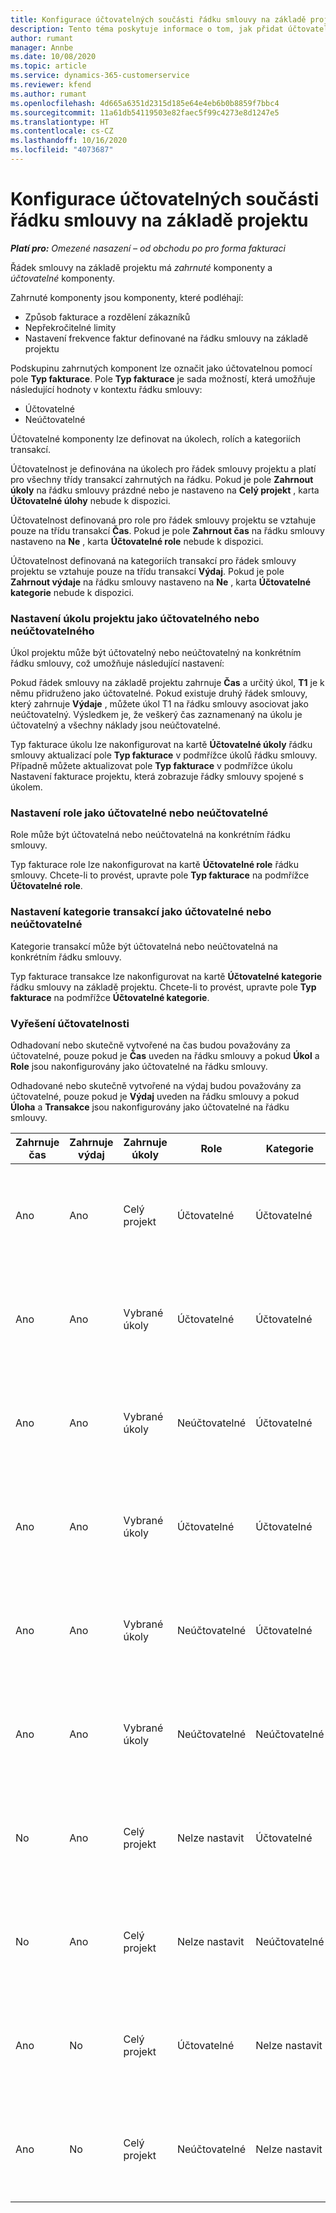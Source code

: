 ```yaml
---
title: Konfigurace účtovatelných součásti řádku smlouvy na základě projektu
description: Tento téma poskytuje informace o tom, jak přidat účtovatelné komponenty do řádků smlouvy v Project Operations.
author: rumant
manager: Annbe
ms.date: 10/08/2020
ms.topic: article
ms.service: dynamics-365-customerservice
ms.reviewer: kfend
ms.author: rumant
ms.openlocfilehash: 4d665a6351d2315d185e64e4eb6b0b8859f7bbc4
ms.sourcegitcommit: 11a61db54119503e82faec5f99c4273e8d1247e5
ms.translationtype: HT
ms.contentlocale: cs-CZ
ms.lasthandoff: 10/16/2020
ms.locfileid: "4073687"
---
```

# <a name="configuring-chargeable-components-of-a-project-based-contract-line"></a>Konfigurace účtovatelných součásti řádku smlouvy na základě projektu

_**Platí pro:** Omezené nasazení – od obchodu po pro forma fakturaci_

Řádek smlouvy na základě projektu má *zahrnuté* komponenty a  *účtovatelné* komponenty.

Zahrnuté komponenty jsou komponenty, které podléhají:

  - Způsob fakturace a rozdělení zákazníků
  - Nepřekročitelné limity 
  - Nastavení frekvence faktur definované na řádku smlouvy na základě projektu

Podskupinu zahrnutých komponent lze označit jako účtovatelnou pomocí pole **Typ fakturace**. Pole **Typ fakturace** je sada možností, která umožňuje následující hodnoty v kontextu řádku smlouvy:

  - Účtovatelné
  - Neúčtovatelné

Účtovatelné komponenty lze definovat na úkolech, rolích a kategoriích transakcí.

Účtovatelnost je definována na úkolech pro řádek smlouvy projektu a platí pro všechny třídy transakcí zahrnutých na řádku. Pokud je pole **Zahrnout úkoly** na řádku smlouvy prázdné nebo je nastaveno na **Celý projekt** , karta **Účtovatelné úlohy** nebude k dispozici.

Účtovatelnost definovaná pro role pro řádek smlouvy projektu se vztahuje pouze na třídu transakcí **Čas**. Pokud je pole **Zahrnout čas** na řádku smlouvy nastaveno na **Ne** , karta **Účtovatelné role** nebude k dispozici.

Účtovatelnost definovaná na kategoriích transakcí pro řádek smlouvy projektu se vztahuje pouze na třídu transakcí **Výdaj**. Pokud je pole **Zahrnout výdaje** na řádku smlouvy nastaveno na **Ne** , karta **Účtovatelné kategorie** nebude k dispozici.

### <a name="update-a-project-task-as-chargeable-or-non-chargeable"></a>Nastavení úkolu projektu jako účtovatelného nebo neúčtovatelného

Úkol projektu může být účtovatelný nebo neúčtovatelný na konkrétním řádku smlouvy, což umožňuje následující nastavení:

Pokud řádek smlouvy na základě projektu zahrnuje **Čas** a určitý úkol, **T1** je k němu přidruženo jako účtovatelné. Pokud existuje druhý řádek smlouvy, který zahrnuje **Výdaje** , můžete úkol T1 na řádku smlouvy asociovat jako neúčtovatelný. Výsledkem je, že veškerý čas zaznamenaný na úkolu je účtovatelný a všechny náklady jsou neúčtovatelné.

Typ fakturace úkolu lze nakonfigurovat na kartě **Účtovatelné úkoly** řádku smlouvy aktualizací pole **Typ fakturace** v podmřížce úkolů řádku smlouvy. Případně můžete aktualizovat pole **Typ fakturace** v podmřížce úkolu Nastavení fakturace projektu, která zobrazuje řádky smlouvy spojené s úkolem.

### <a name="update-a-role-as-chargeable-or-non-chargeable"></a>Nastavení role jako účtovatelné nebo neúčtovatelné

Role může být účtovatelná nebo neúčtovatelná na konkrétním řádku smlouvy.

Typ fakturace role lze nakonfigurovat na kartě **Účtovatelné role** řádku smlouvy. Chcete-li to provést, upravte pole **Typ fakturace** na podmřížce **Účtovatelné role**.

### <a name="update-a-transaction-category-as-chargeable-or-non-chargeable"></a>Nastavení kategorie transakcí jako účtovatelné nebo neúčtovatelné

Kategorie transakcí může být účtovatelná nebo neúčtovatelná na konkrétním řádku smlouvy.

Typ fakturace transakce lze nakonfigurovat na kartě **Účtovatelné kategorie** řádku smlouvy na základě projektu. Chcete-li to provést, upravte pole **Typ fakturace** na podmřížce **Účtovatelné kategorie**.

### <a name="resolve-chargeability"></a>Vyřešení účtovatelnosti

Odhadovaní nebo skutečně vytvořené na čas budou považovány za účtovatelné, pouze pokud je **Čas** uveden na řádku smlouvy a pokud **Úkol** a **Role** jsou nakonfigurovány jako účtovatelné na řádku smlouvy.

Odhadované nebo skutečně vytvořené na výdaj budou považovány za účtovatelné, pouze pokud je **Výdaj** uveden na řádku smlouvy a pokud **Úloha** a **Transakce** jsou nakonfigurovány jako účtovatelné na řádku smlouvy.


| Zahrnuje čas | Zahrnuje výdaj | Zahrnuje úkoly | Role           | Kategorie       | Úloha                                                                                                      |
|---------------|------------------|----------------|----------------|----------------|-----------------------------------------------------------------------------------------------------------|
| Ano           | Ano              | Celý projekt | Účtovatelné     | Účtovatelné     | Skutečná fakturace na čas: **Účtovatelné** </br> Typ fakturace při skutečných výdajích: **Účtovatelné**           |
| Ano           | Ano              | Vybrané úkoly | Účtovatelné     | Účtovatelné     | Skutečná fakturace na čas: **Účtovatelné** </br> Typ fakturace při skutečných výdajích: **Účtovatelné**           |
| Ano           | Ano              | Vybrané úkoly | Neúčtovatelné | Účtovatelné     | Skutečná fakturace na čas: **Neúčtovatelné** </br> Typ fakturace při skutečných výdajích: **Účtovatelné**       |
| Ano           | Ano              | Vybrané úkoly | Účtovatelné     | Účtovatelné     | Skutečná fakturace na čas: **Neúčtovatelné** </br> Typ fakturace při skutečných výdajích: **Neúčtovatelné** |
| Ano           | Ano              | Vybrané úkoly | Neúčtovatelné | Účtovatelné     | Skutečná fakturace na čas: **Neúčtovatelné** </br> Typ fakturace při skutečných výdajích: **Neúčtovatelné** |
| Ano           | Ano              | Vybrané úkoly | Neúčtovatelné | Neúčtovatelné | Skutečná fakturace na čas: **Neúčtovatelné** </br> Typ fakturace při skutečných výdajích: **Neúčtovatelné** |
| No            | Ano              | Celý projekt | Nelze nastavit   | Účtovatelné     | Skutečná fakturace na čas: **Není k dispozici**</br>Typ fakturace při skutečných výdajích: **Účtovatelné**          |
| No            | Ano              | Celý projekt | Nelze nastavit   | Neúčtovatelné | Skutečná fakturace na čas: **Není k dispozici**</br> Typ fakturace při skutečných výdajích: **Neúčtovatelné**     |
| Ano           | No               | Celý projekt | Účtovatelné     | Nelze nastavit   | Skutečná fakturace na čas: **Účtovatelné** </br> Typ fakturace při skutečných výdajích: **Není k dispozici**        |
| Ano           | No               | Celý projekt | Neúčtovatelné | Nelze nastavit   | Skutečná fakturace na čas: **Neúčtovatelné** </br>Typ fakturace při skutečných výdajích: **Není k dispozici**   |
